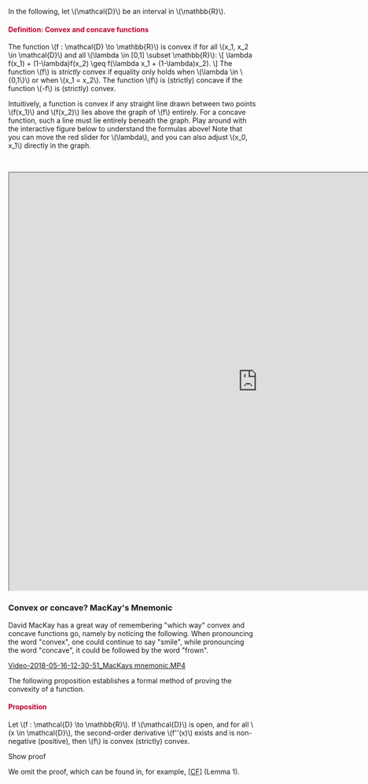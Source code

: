 <p>In the following, let \(\mathcal{D}\) be an interval in \(\mathbb{R}\).</p>
<div class="content-box pad-box-mini border border-trbl border-round">
<h4 style="color: #bc0031;"><strong>Definition: Convex and concave functions</strong></h4>
The function \(f : \mathcal{D} \to \mathbb{R}\) is convex if for all \(x_1, x_2 \in \mathcal{D}\) and all \(\lambda \in [0,1] \subset \mathbb{R}\): \[ \lambda f(x_1) + (1-\lambda)f(x_2) \geq f(\lambda x_1 + (1-\lambda)x_2). \] The function \(f\) is <i>strictly</i> convex if equality only holds when \(\lambda \in \{0,1\}\) or when \(x_1 = x_2\). The function \(f\) is (strictly) concave if the function \(-f\) is (strictly) convex.</div>
<p>Intuitively, a function is convex if any straight line drawn between two points \(f(x_1)\) and \(f(x_2)\) lies above the graph of \(f\) entirely. For a concave function, such a line must lie entirely beneath the graph. Play around with the interactive figure below to understand the formulas above! Note that you can move the red slider for \(\lambda\), and you can also adjust \(x_0, x_1\) directly in the graph.</p>
<p> </p>
<p><iframe src="https://esc.fnwi.uva.nl/blend/information-theory/interactive-graphs/definition-of-convexity-concavity.htm" width="1010" height="850"></iframe></p>
<h3>Convex or concave? MacKay's Mnemonic</h3>
<p>David MacKay has a great way of remembering "which way" convex and concave functions go, namely by noticing the following. When pronouncing the word "convex", one could continue to say "smile", while pronouncing the word "concave", it could be followed by the word "frown".</p>
<p><a id="media_comment_maybe" class="instructure_file_link instructure_video_link" title="Video-2018-05-16-12-30-51_MacKays mnemonic.MP4" href="/docs/public/img/123923/download?verifier=AEFfJEKv3GeUfdocb3NI5vKenxMjeBPCTVdgzBPy&amp;wrap=1" data-api-endpoint="https://canvas.uva.nl/api/v1/courses/2205/files/123923" data-api-returntype="File">Video-2018-05-16-12-30-51_MacKays mnemonic.MP4</a></p>
<p>The following proposition establishes a formal method of proving the convexity of a function.</p>
<div class="content-box pad-box-mini border border-trbl border-round">
<h4 style="color: #bc0031;"><strong>Proposition</strong></h4>
Let \(f : \mathcal{D} \to \mathbb{R}\). If \(\mathcal{D}\) is open, and for all \(x \in \mathcal{D}\), the second-order derivative \(f''(x)\) exists and is non-negative (positive), then \(f\) is convex (strictly) convex.
<p><span class="element_toggler" role="button" aria-controls="group2" aria-label="Toggler" aria-expanded="false"><span class="Button">Show proof</span></span></p>
<div id="group2" style="">
<div class="content-box">
<p>We omit the proof, which can be found in, for example, <a href="http://homepages.cwi.nl/~schaffne/courses/inftheory/2016/notes/CramerFehr.pdf">[CF]</a> (Lemma 1).</p>
</div>
</div>
</div>